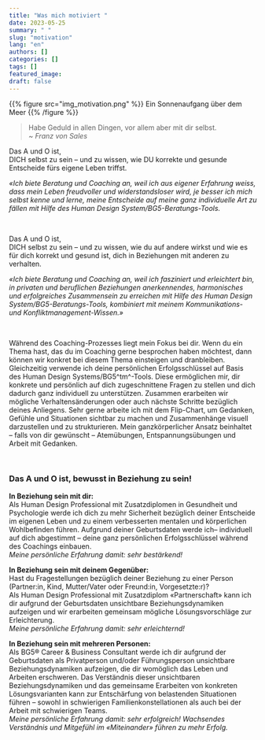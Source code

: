 ```yaml
---
title: "Was mich motiviert "
date: 2023-05-25
summary: " "
slug: "motivation"
lang: "en"
authors: []
categories: []
tags: []
featured_image:
draft: false
---
```


{{% figure src="img_motivation.png" %}} Ein Sonnenaufgang über dem Meer {{% /figure %}}  


> Habe Geduld in allen Dingen, vor allem aber mit dir selbst. <br> *~ Franz von Sales*

Das A und O ist,  
DICH selbst zu sein – und zu wissen, wie DU korrekte und gesunde Entscheide fürs eigene Leben triffst.  <br>  

*«Ich biete Beratung und Coaching an, weil ich aus eigener Erfahrung weiss, dass mein Leben freudvoller und widerstandsloser wird, je besser ich mich selbst kenne und lerne, meine Entscheide auf meine ganz individuelle Art zu fällen mit Hilfe des Human Design System/BG5-Beratungs-Tools.*

<br>

Das A und O ist,  
DICH selbst zu sein – und zu wissen, wie du auf andere wirkst und wie es für dich korrekt und gesund ist, dich in Beziehungen mit anderen zu verhalten.  <br>  

*«Ich biete Beratung und Coaching an, weil ich fasziniert und erleichtert bin, in privaten und beruflichen Beziehungen anerkennendes, harmonisches und erfolgreiches Zusammensein zu erreichen mit Hilfe des Human Design System/BG5-Beratungs-Tools, kombiniert mit meinem Kommunikations- und Konfliktmanagement-Wissen.»*  

<br>

Während des Coaching-Prozesses liegt mein Fokus bei dir. Wenn du ein Thema hast, das du im Coaching gerne besprochen haben möchtest, dann können wir konkret bei diesem Thema einsteigen und dranbleiben. Gleichzeitig verwende ich deine persönlichen Erfolgsschlüssel auf Basis des Human Design Systems/BG5^tm^-Tools. Diese ermöglichen mir, dir konkrete und persönlich auf dich zugeschnittene Fragen zu stellen und dich dadurch ganz individuell zu unterstützen. Zusammen erarbeiten wir mögliche Verhaltensänderungen oder auch nächste Schritte bezüglich deines Anliegens.
Sehr gerne arbeite ich mit dem Flip-Chart, um Gedanken, Gefühle und Situationen sichtbar zu machen und Zusammenhänge visuell darzustellen und zu strukturieren. Mein ganzkörperlicher Ansatz beinhaltet – falls von dir gewünscht – Atemübungen, Entspannungsübungen und Arbeit mit Gedanken. 

<br>

### Das A und O ist, bewusst in Beziehung zu sein!  

**In Beziehung sein mit dir:**  
Als Human Design Professional mit Zusatzdiplomen in Gesundheit und Psychologie werde ich dich zu mehr Sicherheit bezüglich deiner Entscheide im eigenen Leben und zu einem verbesserten mentalen und körperlichen Wohlbefinden führen. Aufgrund deiner Geburtsdaten werde ich– individuell auf dich abgestimmt – deine ganz persönlichen Erfolgsschlüssel während des Coachings einbauen.  
*Meine persönliche Erfahrung damit: sehr bestärkend!*

**In Beziehung sein mit deinem Gegenüber:**  
Hast du Fragestellungen bezüglich deiner Beziehung zu einer Person (Partner:in, Kind, Mutter/Vater oder Freund:in, Vorgesetzte:r)?  
Als Human Design Professional mit Zusatzdiplom «Partnerschaft» kann ich dir aufgrund der Geburtsdaten unsichtbare Beziehungsdynamiken aufzeigen und wir erarbeiten gemeinsam mögliche Lösungsvorschläge zur Erleichterung.  
*Meine persönliche Erfahrung damit: sehr erleichternd!*

**In Beziehung sein mit mehreren Personen:**  
Als BG5® Career & Business Consultant werde ich dir aufgrund der Geburtsdaten als Privatperson und/oder Führungsperson unsichtbare Beziehungsdynamiken aufzeigen, die dir womöglich das Leben und Arbeiten erschweren. Das Verständnis dieser unsichtbaren Beziehungsdynamiken und das gemeinsame Erarbeiten von konkreten Lösungsvarianten kann zur Entschärfung von belastenden Situationen führen – sowohl in schwierigen Familienkonstellationen als auch bei der Arbeit mit schwierigen Teams.  
*Meine persönliche Erfahrung damit: sehr erfolgreich! Wachsendes Verständnis und Mitgefühl im «Miteinander» führen zu mehr Erfolg.*  

<br>





